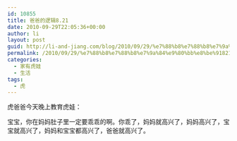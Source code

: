 ```yaml
---
id: 10855
title: 爸爸的逻辑8.21
date: 2010-09-29T22:05:36+00:00
author: li
layout: post
guid: http://li-and-jiang.com/blog/2010/09/29/%e7%88%b8%e7%88%b8%e7%9a%84%e9%80%bb%e8%be%91821/
permalink: /2010/09/29/%e7%88%b8%e7%88%b8%e7%9a%84%e9%80%bb%e8%be%91821/
categories:
  - 家有虎娃
  - 生活
tags:
  - 虎
---
```

虎爸爸今天晚上教育虎娃：

宝宝，你在妈妈肚子里一定要乖乖的啊。你乖了，妈妈就高兴了，妈妈高兴了，宝宝就高兴了，妈妈和宝宝都高兴了，爸爸就高兴了。
